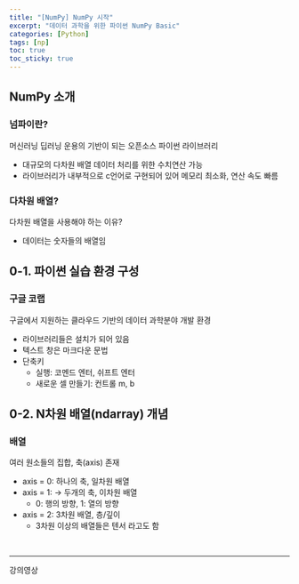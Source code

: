 ```yaml
---
title: "[NumPy] NumPy 시작"
excerpt: "데이터 과학을 위한 파이썬 NumPy Basic"
categories: [Python]
tags: [np]
toc: true
toc_sticky: true
---
```


## NumPy 소개
### 넘파이란?
머신러닝 딥러닝 운용의 기반이 되는 오픈소스 파이썬 라이브러리
* 대규모의 다차원 배열 데이터 처리를 위한 수치연산 가능
* 라이브러리가 내부적으로 c언어로 구현되어 있어 메모리 최소화, 연산 속도 빠름

### 다차원 배열?
다차원 배열을 사용해야 하는 이유?
* 데이터는 숫자들의 배열임


## 0-1. 파이썬 실습 환경 구성
### 구글 코랩
구글에서 지원하는 클라우드 기반의 데이터 과학분야 개발 환경
* 라이브러리들은 설치가 되어 있음
* 텍스트 창은 마크다운 문법
* 단축키
   * 실행: 코멘드 엔터, 쉬프트 엔터
   * 새로운 셀 만들기: 컨트롤 m, b


## 0-2. N차원 배열(ndarray) 개념
### 배열
여러 원소들의 집합, 축(axis) 존재 
* axis = 0: 하나의 축, 일차원 배열
* axis = 1: -> 두개의 축, 이차원 배열
   * 0: 행의 방향, 1: 열의 방향
* axis = 2: 3차원 배열, 층/깊이
   * 3차원 이상의 배열들은 텐서 라고도 함

<br>

***

강의영상